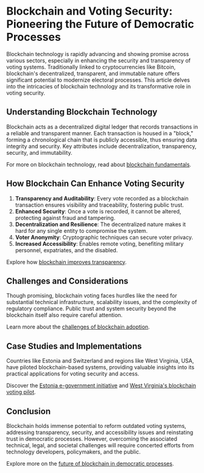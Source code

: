 # Blockchain and Voting Security: Pioneering the Future of Democratic Processes

Blockchain technology is rapidly advancing and showing promise across various sectors, especially in enhancing the security and transparency of voting systems. Traditionally linked to cryptocurrencies like Bitcoin, blockchain's decentralized, transparent, and immutable nature offers significant potential to modernize electoral processes. This article delves into the intricacies of blockchain technology and its transformative role in voting security.

## Understanding Blockchain Technology

Blockchain acts as a decentralized digital ledger that records transactions in a reliable and transparent manner. Each transaction is housed in a "block," forming a chronological chain that is publicly accessible, thus ensuring data integrity and security. Key attributes include decentralization, transparency, security, and immutability.

For more on blockchain technology, read about [blockchain fundamentals](https://www.investopedia.com/terms/b/blockchain.asp).

## How Blockchain Can Enhance Voting Security

1. **Transparency and Auditability**: Every vote recorded as a blockchain transaction ensures visibility and traceability, fostering public trust.
2. **Enhanced Security**: Once a vote is recorded, it cannot be altered, protecting against fraud and tampering.
3. **Decentralization and Resilience**: The decentralized nature makes it hard for any single entity to compromise the system.
4. **Voter Anonymity**: Cryptographic techniques can secure voter privacy.
5. **Increased Accessibility**: Enables remote voting, benefiting military personnel, expatriates, and the disabled.

Explore how [blockchain improves transparency](https://www.ibm.com/blockchain/what-is-blockchain).

## Challenges and Considerations

Though promising, blockchain voting faces hurdles like the need for substantial technical infrastructure, scalability issues, and the complexity of regulatory compliance. Public trust and system security beyond the blockchain itself also require careful attention.

Learn more about the [challenges of blockchain adoption](https://hbr.org/2019/02/the-real-challenges-of-blockchain).

## Case Studies and Implementations

Countries like Estonia and Switzerland and regions like West Virginia, USA, have piloted blockchain-based systems, providing valuable insights into its practical applications for voting security and access.

Discover the [Estonia e-government initiative](https://e-estonia.com/solutions/e-governance) and [West Virginia's blockchain voting pilot](https://www.npr.org/2018/11/06/664210398/military-overseas-vote-by-blockchain-in-midterm-election).

## Conclusion

Blockchain holds immense potential to reform outdated voting systems, addressing transparency, security, and accessibility issues and reinstating trust in democratic processes. However, overcoming the associated technical, legal, and societal challenges will require concerted efforts from technology developers, policymakers, and the public.

Explore more on the [future of blockchain in democratic processes](https://www.weforum.org/agenda/2020/10/blockchain-voting-democracy-2020/).